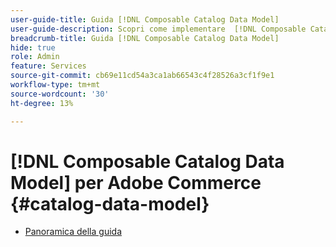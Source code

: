 ```yaml
---
user-guide-title: Guida [!DNL Composable Catalog Data Model]
user-guide-description: Scopri come implementare  [!DNL Composable Catalog Data Model]  per fornire cataloghi di e-commerce altamente performanti e flessibili, in linea con la struttura aziendale, le strategie di go-to-market e le esperienze di e-commerce headless.
breadcrumb-title: Guida [!DNL Composable Catalog Data Model]
hide: true
role: Admin
feature: Services
source-git-commit: cb69e11cd54a3ca1ab66543c4f28526a3cf1f9e1
workflow-type: tm+mt
source-wordcount: '30'
ht-degree: 13%

---
```


# [!DNL Composable Catalog Data Model] per Adobe Commerce {#catalog-data-model}

- [Panoramica della guida](overview.md)